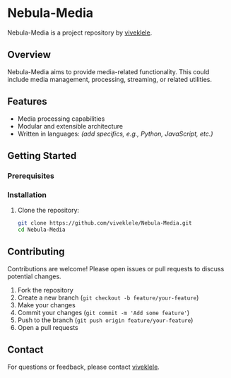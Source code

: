# Nebula-Media

Nebula-Media is a project repository by [viveklele](https://github.com/viveklele).

## Overview

Nebula-Media aims to provide media-related functionality. This could include media management, processing, streaming, or related utilities.

## Features

- Media processing capabilities
- Modular and extensible architecture
- Written in languages: *(add specifics, e.g., Python, JavaScript, etc.)*

## Getting Started

### Prerequisites

### Installation

1. Clone the repository:
    ```bash
    git clone https://github.com/viveklele/Nebula-Media.git
    cd Nebula-Media
    ```

## Contributing

Contributions are welcome! Please open issues or pull requests to discuss potential changes.

1. Fork the repository
2. Create a new branch (`git checkout -b feature/your-feature`)
3. Make your changes
4. Commit your changes (`git commit -m 'Add some feature'`)
5. Push to the branch (`git push origin feature/your-feature`)
6. Open a pull requests

## Contact

For questions or feedback, please contact [viveklele](https://github.com/viveklele).
